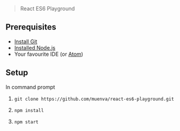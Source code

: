 > React ES6 Playground

## Prerequisites
- [Install Git](https://git-scm.com/book/en/v2/Getting-Started-Installing-Git#Installing-on-Windows)
- [Installed Node.js](https://nodejs.org/en/)
- Your favourite IDE (or [Atom](https://atom.io/))

## Setup
In command prompt

1. `git clone https://github.com/muenva/react-es6-playground.git`

2. `npm install`

3. `npm start`
